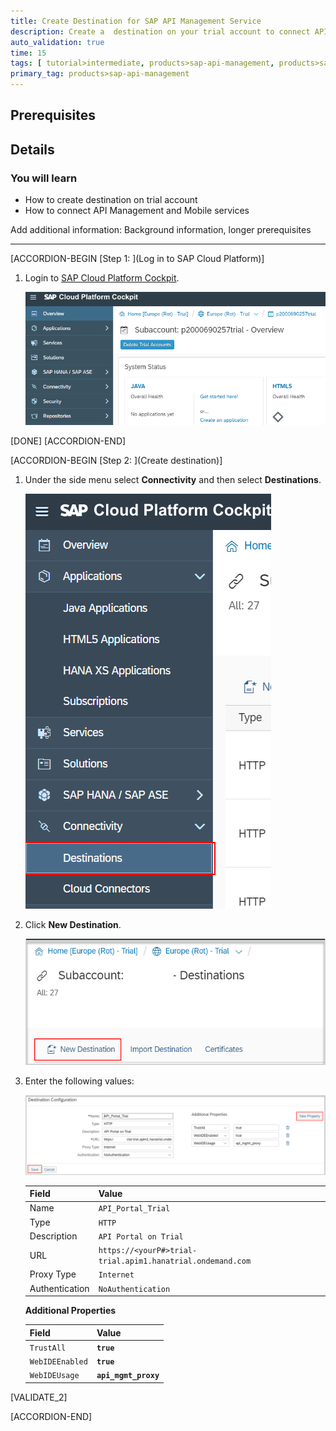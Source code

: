 ```yaml
---
title: Create Destination for SAP API Management Service
description: Create a  destination on your trial account to connect API Management and Mobile services.
auto_validation: true
time: 15
tags: [ tutorial>intermediate, products>sap-api-management, products>sap-cloud-platform]
primary_tag: products>sap-api-management
---
```


## Prerequisites

## Details
### You will learn
  - How to create destination on trial account
  - How to connect API Management and Mobile services

Add additional information: Background information, longer prerequisites

---

[ACCORDION-BEGIN [Step 1: ](Log in to SAP Cloud Platform)]

1. Login to [SAP Cloud Platform Cockpit](https://account.hanatrial.ondemand.com ).

    ![Open Trial](15-CP-cockpit.png)

[DONE]
[ACCORDION-END]

[ACCORDION-BEGIN [Step 2: ](Create destination)]

1. Under the side menu select **Connectivity** and then select **Destinations**.

    ![Navigate Destination](16-navigate-destination.png)

2. Click **New Destination**.

    ![Navigate Destination](17-new-destination.png)

3. Enter the following values:

    ![Navigate Destination](18-destination-pop-up.png)

    **Field** | **Value**
    ---- | ----
    Name |`API_Portal_Trial`
    Type |`HTTP`
    Description |`API Portal on Trial`
    URL |`https://<yourP#>trial-trial.apim1.hanatrial.ondemand.com`
    Proxy Type |`Internet`
    Authentication |`NoAuthentication`

    **Additional Properties**

    **Field** | **Value**
    ---- | ----
    `TrustAll` | **`true`**
    `WebIDEEnabled` |**`true`**
    `WebIDEUsage` |**`api_mgmt_proxy`**

[VALIDATE_2]

[ACCORDION-END]
